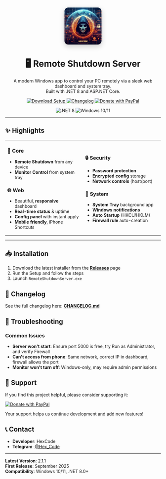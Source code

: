 <div align="center">

<img src="./wwwroot/images/logo.jpg" alt="Remote Shutdown Server" width="120" style="border-radius:12px; box-shadow:0 6px 18px rgba(0,0,0,.2);" onerror="this.style.display='none'" />

<h1>🖥️ Remote Shutdown Server</h1>

<p>A modern Windows app to control your PC remotely via a sleek web dashboard and system tray.<br/>Built with .NET 8 and ASP.NET Core.</p>

<p>
  <a href="https://github.com/HexCode25/RemoteShutdownServer/releases/download/v2.1.1/RemoteShutdownServer-Setup.exe">
    <img src="https://img.shields.io/badge/Download-Setup%20v2.1.1-667eea?style=for-the-badge&logo=windows&logoColor=white" alt="Download Setup" />
  </a>
  <a href="./CHANGELOG.md">
    <img src="https://img.shields.io/badge/Changelog-View-blue?style=for-the-badge" alt="Changelog" />
  </a>
  <a href="https://www.paypal.com/donate/?hosted_button_id=ADFQW7RUSFFQY">
    <img src="https://img.shields.io/badge/Donate-PayPal-00457C?style=for-the-badge&logo=paypal&logoColor=white" alt="Donate with PayPal" />
  </a>
  
</p>

<img src="https://img.shields.io/badge/.NET-8.0-5C2D91?logo=dotnet&logoColor=white" alt=".NET 8" />
<img src="https://img.shields.io/badge/Windows-10%2F11-0078D6?logo=windows&logoColor=white" alt="Windows 10/11" />

</div>

---

## ✨ Highlights

<div align="center">

<table>
  <tr>
    <td align="left" width="50%">
      <h3>🚀 Core</h3>
      <ul>
        <li><strong>Remote Shutdown</strong> from any device</li>
        <li><strong>Monitor Control</strong> from system tray</li>
      </ul>
      <h3>🌐 Web</h3>
      <ul>
        <li>Beautiful, <strong>responsive</strong> dashboard</li>
        <li><strong>Real-time status</strong> & uptime</li>
        <li><strong>Config panel</strong> with instant apply</li>
        <li><strong>Mobile friendly</strong>, iPhone Shortcuts</li>
      </ul>
    </td>
    <td align="left" width="50%">
      <h3>🔒 Security</h3>
      <ul>
        <li><strong>Password protection</strong></li>
        <li><strong>Encrypted config</strong> storage</li>
        <li><strong>Network controls</strong> (host/port)</li>
      </ul>
      <h3>🎯 System</h3>
      <ul>
        <li><strong>System Tray</strong> background app</li>
        <li><strong>Windows notifications</strong></li>
        <li><strong>Auto Startup</strong> (HKCU/HKLM)</li>
        <li><strong>Firewall rule</strong> auto-creation</li>
      </ul>
    </td>
  </tr>
</table>

</div>

---

## 📥 Installation

1. Download the latest installer from the <a href="https://github.com/HexCode25/RemoteShutdownServer/releases/download/v2.1.1/RemoteShutdownServer-Setup.exe"><strong>Releases</strong></a> page
2. Run the Setup and follow the steps
3. Launch <code>RemoteShutdownServer.exe</code>

## 📜 Changelog

See the full changelog here: <a href="./CHANGELOG.md"><strong>CHANGELOG.md</strong></a>

## 🐛 Troubleshooting

### Common Issues

- <strong>Server won't start</strong>: Ensure port 5000 is free, try Run as Administrator, and verify Firewall
- <strong>Can't access from phone</strong>: Same network, correct IP in dashboard, firewall allows the port
- <strong>Monitor won't turn off</strong>: Windows-only, may require admin permissions

## 💝 Support

If you find this project helpful, please consider supporting it:

[![Donate with PayPal](https://img.shields.io/badge/Donate-PayPal-00457C?logo=paypal&logoColor=white)](https://www.paypal.com/donate/?hosted_button_id=ADFQW7RUSFFQY)

Your support helps us continue development and add new features!

## 📞 Contact

- <strong>Developer</strong>: HexCode
- <strong>Telegram</strong>: [@Hex_Code](https://t.me/Hex_Code)

---

**Latest Version**: 2.1.1  
**First Release**: September 2025  
**Compatibility**: Windows 10/11, .NET 8.0+
